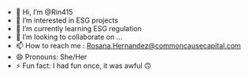 - 👋 Hi, I’m @Rin415
- 👀 I’m interested in ESG projects
- 🌱 I’m currently learning ESG regulation
- 💞️ I’m looking to collaborate on ...
- 📫 How to reach me : Rosana.Hernandez@commoncausecapital.com
- 😄 Pronouns: She/Her
- ⚡ Fun fact: I had fun once, it was awful 🙃

<!---
Rin415/Rin415 is a ✨ special ✨ repository because its `README.md` (this file) appears on your GitHub profile.
You can click the Preview link to take a look at your changes.
--->
